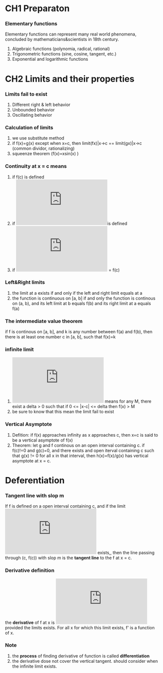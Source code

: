 # CH1 Preparaton

### Elementary functions 

Elementary functions can represent many real world phenomena, concluded by mathematicians&scientists in 18th century.

1. Algebraic functions (polynomia, radical, rational)
2. Trigonometric functions (sine, cosine, tangent, etc.)
3. Exponential and logarithmic functions


# CH2 Limits and their properties

### Limits fail to exist
1. Different right & left behavior
2. Unbounded behavior
3. Oscillating behavior

### Calculation of limits
1. we use substitute method 
2. if f(x)=g(x) except when x=c, then limit(fx)|x->c == limit(gx)|x->c (common dividor, rationalizing)
3. squeenze theorem (f(x)=xsin(x) )

### Continuity at x = c means
1. if f(c) is defined
2. if ![\lim_{x\rightarrow c}f(x)](http://latex.codecogs.com/gif.latex?%5Clim_%7Bx%5Crightarrow%20c%7Df%28x%29)is defined
3. if ![\lim_{x\rightarrow c}f(x)](http://latex.codecogs.com/gif.latex?%5Clim_%7Bx%5Crightarrow%20c%7Df%28x%29) = f(c)

### Left&Right limits
1. the limit at a exists if and only if the left and right limit equals at a
2. the function is continuous on [a, b] if and only the function is continous on (a, b), and its left limit at b equals f(b) and its right limit at a equals f(a)

### The intermediate value theorem
if f is continous on [a, b], and k is any number between f(a) and f(b), then there is at least one number c in [a, b], such that f(x)=k


### infinite limit
1. ![\lim_{x\rightarrow c}f(x)=\infty](http://latex.codecogs.com/gif.latex?%5Clim_%7Bx%5Crightarrow%20c%7Df%28x%29%3D%5Cinfty) means for any M, there exist a delta > 0 such that if 0 <= |x-c| <= delta then f(x) > M
2. be sure to know that this mean the limit fail to exist

### Vertical Asymptote
1. Defition: if f(x) approaches infinity as x approaches c, then x=c is said to be a vertical asymptote of f(x)
2. Theorem: let g and f continous on an open interval containing c. if f(c)!=0 and g(c)=0, and there exists and open iterval containing c such that g(x) != 0 for all x in that interval, then h(x)=f(x)/g(x) has vertical asymptote at x = c.



# Deferentiation

### Tangent line with slop m
If f is defined on a open interval containing c, and if the limit ![\lim_{\Delta x\rightarrow 0}\frac{\Delta y}{\Delta x}=\frac{f(x+\Delta x)-f(x)}{\Delta x}=m](http://latex.codecogs.com/gif.latex?%5Clim_%7B%5CDelta%20x%5Crightarrow%200%7D%5Cfrac%7B%5CDelta%20y%7D%7B%5CDelta%20x%7D%3D%5Cfrac%7Bf%28x&plus;%5CDelta%20x%29-f%28x%29%7D%7B%5CDelta%20x%7D%3Dm) exists,, then the line passing through (c, f(c)) with slop m is the **tangent line** to the f at x = c.


### Derivative definition
the **derivative** of f at x is ![f'(x)=\lim_{\Delta x\rightarrow 0}\frac{f(x+\Delta x)-f(x)}{\Delta x}](http://latex.codecogs.com/gif.latex?f%27%28x%29%3D%5Clim_%7B%5CDelta%20x%5Crightarrow%200%7D%5Cfrac%7Bf%28x&plus;%5CDelta%20x%29-f%28x%29%7D%7B%5CDelta%20x%7D) provided the limits exists. For all x for which this limit exists, f' is a function of x.

### Note
1. the **process** of finding derivative of function is called **differentiation**
2. the derivative dose not cover the vertical tangent. should consider when the infinite limit exists.
